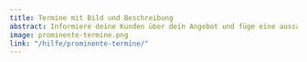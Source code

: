 ```yaml
---
title: Termine mit Bild und Beschreibung
abstract: Informiere deine Kunden über dein Angebot und füge eine aussagekräftige Beschreibung und ein Bild hinzu. Auch ein Dateianhang ist möglich. So fallen deine Termine auf und werden besser wahrgenommen.
image: prominente-termine.png
link: "/hilfe/prominente-termine/"
---
```

